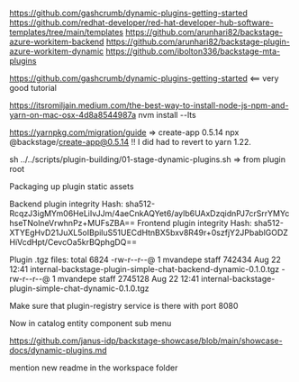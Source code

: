 https://github.com/gashcrumb/dynamic-plugins-getting-started
https://github.com/redhat-developer/red-hat-developer-hub-software-templates/tree/main/templates
https://github.com/arunhari82/backstage-azure-workitem-backend
https://github.com/arunhari82/backstage-plugin-azure-workitem-dynamic
https://github.com/ibolton336/backstage-mta-plugins








https://github.com/gashcrumb/dynamic-plugins-getting-started <== very good tutorial

https://itsromiljain.medium.com/the-best-way-to-install-node-js-npm-and-yarn-on-mac-osx-4d8a8544987a
nvm install --lts

https://yarnpkg.com/migration/guide
=> create-app 0.5.14
npx @backstage/create-app@0.5.14    !! I did had to revert to yarn 1.22.

sh ../../scripts/plugin-building/01-stage-dynamic-plugins.sh   => from plugin root


Packaging up plugin static assets

Backend plugin integrity Hash: sha512-RcqzJ3igMYm06HeLiIvJJm/4aeCnkAQYet6/aylb6UAxDzqidnPJ7crSrrYMYchseTNolneVrwhnPz+MUFsZBA==
Frontend plugin integrity Hash: sha512-XTYEgHvD21JuXL5oIBpiluS51UECdHtnBX5bxv8R49r+0szfjY2JPbablGODZHiVcdHpt/CevcOa5krBQphgDQ==

Plugin .tgz files:
total 6824
-rw-r--r--@ 1 mvandepe  staff   742434 Aug 22 12:41 internal-backstage-plugin-simple-chat-backend-dynamic-0.1.0.tgz
-rw-r--r--@ 1 mvandepe  staff  2745128 Aug 22 12:41 internal-backstage-plugin-simple-chat-dynamic-0.1.0.tgz

Make sure that plugin-registry service is there with port 8080


Now in catalog entity component sub menu

https://github.com/janus-idp/backstage-showcase/blob/main/showcase-docs/dynamic-plugins.md

mention new readme in the workspace folder